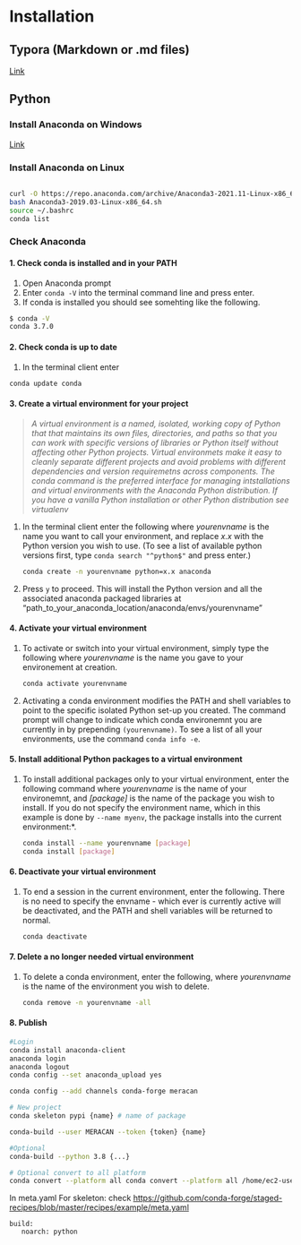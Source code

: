 # Installation

## Typora (Markdown or .md files)

[Link](https://typora.io/#windows)

## Python

### Install Anaconda on Windows

[Link](https://docs.anaconda.com/anaconda/install/windows/)

### Install Anaconda on Linux

```bash

curl -O https://repo.anaconda.com/archive/Anaconda3-2021.11-Linux-x86_64.sh
bash Anaconda3-2019.03-Linux-x86_64.sh
source ~/.bashrc
conda list
```

### Check Anaconda

#### 1. Check conda is installed and in your PATH

1. Open Anaconda prompt
2. Enter `conda -V` into the terminal command line and press enter.
3. If conda is installed you should see somehting like the following.

```bash
$ conda -V
conda 3.7.0
```

#### 2.  Check conda is up to date

1. In the terminal client enter

```bash
conda update conda
```

#### 3. Create a virtual environment for your project

> *A virtual environment is a named, isolated, working copy of Python that that maintains its own files, directories, and paths so that you can work with specific versions of libraries or Python itself without affecting other Python projects. Virtual environmets make it easy to cleanly separate different projects and avoid problems with different dependencies and version requiremetns across components. The conda command is the preferred interface for managing intstallations and virtual environments with the Anaconda Python distribution. If you have a vanilla Python installation or other Python distribution see virtualenv*

1. In the terminal client enter the following where *yourenvname* is the name you want to call your environment, and replace *x.x* with the Python version you wish to use. (To see a list of available python versions first, type `conda search "^python$"` and press enter.)

   ```bash
   conda create -n yourenvname python=x.x anaconda
   ```

2. Press `y` to proceed. This will install the Python version and all the associated anaconda packaged libraries at “path_to_your_anaconda_location/anaconda/envs/yourenvname”

#### 4. Activate your virtual environment

1. To activate or switch into your virtual environment, simply type the following where *yourenvname* is the name you gave to your environement at creation.

   ```bash
   conda activate yourenvname
   ```

2. Activating a conda environment modifies the PATH and shell variables to point to the specific isolated Python set-up you created. The command prompt will change to indicate which conda environemnt you are currently in by prepending `(yourenvname)`. To see a list of all your environments, use the command `conda info -e`.

#### 5. Install additional Python packages to a virtual environment

1. To install additional packages only to your virtual environment, enter the following command where *yourenvname* is the name of your environemnt, and *[package]* is the name of the package you wish to install. If you do not specify the environment name, which in this example is done by `--name myenv`, the package installs into the current environment:*.

   ```bash
   conda install --name yourenvname [package]
   conda install [package]
   ```

#### 6. Deactivate your virtual environment

1. To end a session in the current environment, enter the following. There is no need to specify the envname - which ever is currently active will be deactivated, and the PATH and shell variables will be returned to normal.

   ```bash
   conda deactivate
   ```

   

#### 7. Delete a no longer needed virtual environment

1. To delete a conda environment, enter the following, where *yourenvname* is the name of the environment you wish to delete.

   ```bash
   conda remove -n yourenvname -all
   ```

#### 8. Publish 


```bash
#Login
conda install anaconda-client
anaconda login
anaconda logout
conda config --set anaconda_upload yes

conda config --add channels conda-forge meracan

# New project
conda skeleton pypi {name} # name of package

conda-build --user MERACAN --token {token} {name}

#Optional
conda-build --python 3.8 {...}

# Optional convert to all platform
conda convert --platform all conda convert --platform all /home/ec2-user/anaconda3/conda-bld/linux-64/click-7.1.1-py37_0.tar.bz2 -o build/
```
In meta.yaml
For skeleton: check https://github.com/conda-forge/staged-recipes/blob/master/recipes/example/meta.yaml
```
build:
   noarch: python

```
